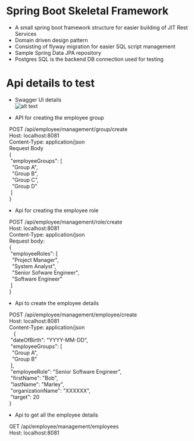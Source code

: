 # Spring Boot Skeletal Framework

- A small spring boot framework structure for easier building of JIT Rest Services
- Domain driven design pattern
- Consisting of flyway migration for easier SQL script management
- Sample Spring Data JPA repository
- Postgres SQL is the backend DB connection used for testing

# Api details to test

- Swagger UI details </br>
![alt text](https://github.com/brianblaze14/spring-boot-skeletal-framework/blob/master/images/Swagger-api.PNG)

- API for creating the employee group </br>

&nbsp;&nbsp;POST /api/employee/management/group/create</br>
&nbsp;&nbsp;Host: localhost:8081</br>
&nbsp;&nbsp;Content-Type: application/json</br>
&nbsp;&nbsp;Request Body</br>
&nbsp;&nbsp;{</br>
&nbsp;&nbsp;&nbsp;"employeeGroups": [</br>
&nbsp;&nbsp;&nbsp;&nbsp;"Group A",</br>
&nbsp;&nbsp;&nbsp;&nbsp;"Group B",</br>
&nbsp;&nbsp;&nbsp;&nbsp;"Group C",</br>
&nbsp;&nbsp;&nbsp;&nbsp;"Group D"</br>
&nbsp;&nbsp;&nbsp;]</br>
&nbsp;&nbsp;}</br>

- Api for creating the employee role </br>

&nbsp;&nbsp;POST /api/employee/management/role/create</br>
&nbsp;&nbsp;Host: localhost:8081</br>
&nbsp;&nbsp;Content-Type: application/json</br>
&nbsp;&nbsp;Request body:</br>
&nbsp;&nbsp;{</br>
&nbsp;&nbsp;&nbsp;"employeeRoles": [</br>
&nbsp;&nbsp;&nbsp;&nbsp;"Project Manager",</br>
&nbsp;&nbsp;&nbsp;&nbsp;"System Analyst",</br>
&nbsp;&nbsp;&nbsp;&nbsp;"Senior Sofware Engineer",</br>
&nbsp;&nbsp;&nbsp;&nbsp;"Software Engineer"</br>
&nbsp;&nbsp;&nbsp;]</br>
&nbsp;&nbsp;}</br>

- Api to create the employee details </br>

&nbsp;&nbsp;POST /api/employee/management/employee/create</br>
&nbsp;&nbsp;Host: localhost:8081</br>
&nbsp;&nbsp;Content-Type: application/json</br>
&nbsp;&nbsp;
&nbsp;&nbsp;{</br>
&nbsp;&nbsp;&nbsp;"dateOfBirth": "YYYY-MM-DD",</br>
&nbsp;&nbsp;&nbsp;"employeeGroups": [</br>
&nbsp;&nbsp;&nbsp;&nbsp;"Group A",</br>
&nbsp;&nbsp;&nbsp;&nbsp;"Group B"</br>
&nbsp;&nbsp;&nbsp;],</br>
&nbsp;&nbsp;&nbsp;"employeeRole": "Senior Software Engineer",</br>
&nbsp;&nbsp;&nbsp;"firstName": "Bob",</br>
&nbsp;&nbsp;&nbsp;"lastName": "Marley",</br>
&nbsp;&nbsp;&nbsp;"organizationName": "XXXXXX",</br>
&nbsp;&nbsp;&nbsp;"target": 20</br>
&nbsp;&nbsp;}</br>

- Api to get all the employee details

&nbsp;&nbsp;GET /api/employee/management/employees </br>
&nbsp;&nbsp;Host: localhost:8081
